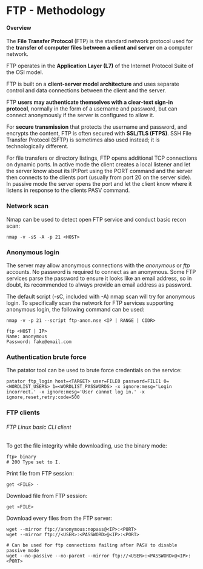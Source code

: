 # FTP - Methodology

#### Overview

The **File Transfer Protocol** (FTP) is the standard network protocol used for
the **transfer of computer files between a client and server** on a computer
network.

FTP operates in the **Application Layer (L7)** of the Internet Protocol Suite
of the OSI model.

FTP is built on a **client-server model architecture** and uses separate control
and data connections between the client and the server.

FTP **users may authenticate themselves with a clear-text sign-in protocol**,
normally in the form of a username and password, but can connect anonymously if
the server is configured to allow it.

For **secure transmission** that protects the username and password, and
encrypts the content, FTP is often secured with **SSL/TLS (FTPS)**.
SSH File Transfer Protocol (SFTP) is sometimes also used instead;
it is technologically different.

For file transfers or directory listings, FTP opens additional TCP connections
on dynamic ports. In active mode the client creates a local listener and let
the server know about its IP:Port using the PORT command and the server then
connects to the clients port (usually from port 20 on the server side).
In passive mode the server opens the port and let the client know where it
listens in response to the clients PASV command.

### Network scan

Nmap can be used to detect open FTP service and conduct basic recon scan:  

```
nmap -v -sS -A -p 21 <HOST>
```

### Anonymous login

The server may allow anonymous connections with the *anonymous* or *ftp*
accounts. No password is required to connect as an anonymous. Some FTP services
parse the password to ensure it looks like an email address, so in doubt, its
recommended to always provide an email address as password.

The default script (-sC, included with -A) nmap scan will try for anonymous
login. To specifically scan the network for FTP services supporting anonymous
login, the following command can be used:

```
nmap -v -p 21 --script ftp-anon.nse <IP | RANGE | CIDR>

ftp <HOST | IP>
Name: anonymous
Password: fake@email.com
```

### Authentication brute force

The patator tool can be used to brute force credentials on the service:

```
patator ftp_login host=<TARGET> user=FILE0 password=FILE1 0=<WORDLIST_USERS> 1=<WORDLIST_PASSWORDS> -x ignore:mesg='Login incorrect.' -x ignore:mesg='User cannot log in.' -x ignore,reset,retry:code=500
```

### FTP clients

###### FTP Linux basic CLI client

To get the file integrity while downloading, use the binary mode:

```
ftp> binary
# 200 Type set to I.
```

Print file from FTP session:

```
get <FILE> -
```

Download file from FTP session:

```
get <FILE>
```

Download every files from the FTP server:

```
wget --mirror ftp://anonymous:nopass@<IP>:<PORT>
wget --mirror ftp://<USER>:<PASSWORD>@<IP>:<PORT>

# Can be used for ftp connections failing after PASV to disable passive mode
wget --no-passive --no-parent --mirror ftp://<USER>:<PASSWORD>@<IP>:<PORT>
```
